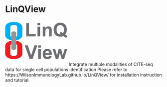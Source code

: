 # LinQView
<img src="/docs/img/linklogo.png"  width="200">
Integrate multiple modalities of CITE-seq data for single cell populations identification
Please refer to https://WilsonImmunologyLab.github.io/LinQView/ for installation instruction and tutorial
